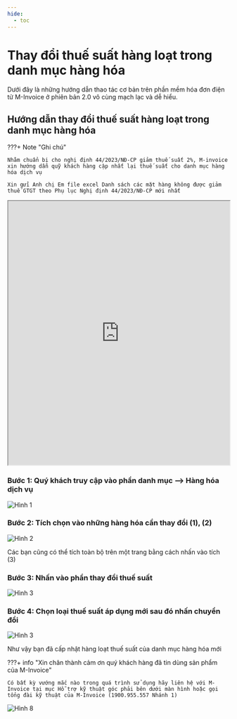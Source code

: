 ```yaml
---
hide:
  - toc
---
```


# **Thay đổi thuế suất hàng loạt trong danh mục hàng hóa**

Dưới đây là những hướng dẫn thao tác cơ bản trên phần mềm hóa đơn điện tử M-Invoice ở phiên bản 2.0 vô cùng mạch lạc và dễ hiểu.

## **Hướng dẫn thay đổi thuế suất hàng loạt trong danh mục hàng hóa**

???+ Note "Ghi chú"

    Nhằm chuẩn bị cho nghị định 44/2023/NĐ-CP giảm thuế suất 2%, M-invoice xin hướng dẫn quỹ khách hàng cập nhất lại thuế suất cho danh mục hàng hóa dịch vụ

    Xin gửi Anh chị Em file excel Danh sách các mặt hàng không được giảm thuế GTGT theo Phụ lục Nghị định 44/2023/NĐ-CP mới nhất

<iframe src="https://docs.google.com/spreadsheets/d/1ephNvlgn_fcNuoX4KHvhmpCI8kIA9a333rcAv9CYP4c/edit?gid=0#gid=0widget=true&headers=false" 
        width="100%" 
        height="600px"></iframe>

### Bước 1: Quý khách truy cập vào phần danh mục --> Hàng hóa dịch vụ

![Hình 1](../../assets/images/invoice2/2.0_dmThayDoiThue_1.png)

### Bước 2: Tích chọn vào những hàng hóa cần thay đổi (1), (2)

![Hình 2](../../assets/images/invoice2/2.0_dmThayDoiThue_2.png)

Các bạn cũng có thể tích toàn bộ trên một trang bằng cách nhấn vào tích (3)

### Bước 3: Nhấn vào phần thay đổi thuế suất

![Hình 3](../../assets/images/invoice2/2.0_dmThayDoiThue_3.png)

### Bước 4: Chọn loại thuế suất áp dụng mới sau đó nhấn chuyển đổi

![Hình 3](../../assets/images/invoice2/2.0_dmThayDoiThue_4.png)

Như vậy bạn đã cấp nhật hàng loạt thuế suất của danh mục hàng hóa mới

???+ info "Xin chân thành cảm ơn quý khách hàng đã tin dùng sản phẩm của M-Invoice"

    Có bất kỳ vướng mắc nào trong quá trình sử dụng hãy liên hệ với M-Invoice tại mục Hỗ trợ kỹ thuật góc phải bên dưới màn hình hoặc gọi tổng đài kỹ thuật của M-Invoice (1900.955.557 Nhánh 1)

![Hình 8](../../assets/images/invoice2/hotro.png)
